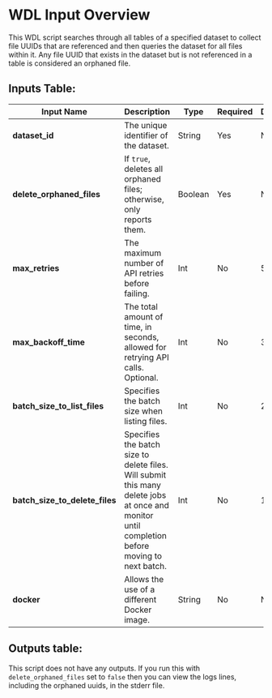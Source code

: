# WDL Input Overview

This WDL script searches through all tables of a specified dataset to collect file UUIDs that are referenced and then queries the dataset for all files within it. Any file UUID that exists in the dataset but is not referenced in a table is considered an orphaned file.

## Inputs Table:
| Input Name                  | Description                                                                                                                                             | Type    | Required | Default |
|-----------------------------|---------------------------------------------------------------------------------------------------------------------------------------------------------|---------|----------|---------|
| **dataset_id**               | The unique identifier of the dataset.                                                                                                                   | String  | Yes      | N/A     |
| **delete_orphaned_files**    | If `true`, deletes all orphaned files; otherwise, only reports them.                                                                                    | Boolean | Yes      | N/A     |
| **max_retries**              | The maximum number of API retries before failing.                                                                                       | Int     | No       | 5       |
| **max_backoff_time**         | The total amount of time, in seconds, allowed for retrying API calls. Optional.                                                                         | Int     | No       | 300     |
| **batch_size_to_list_files** | Specifies the batch size when listing files.                                                                                             | Int     | No       | 20000   |
| **batch_size_to_delete_files** | Specifies the batch size to delete files. Will submit this many delete jobs at once and monitor until completion before moving to next batch. | Int     | No       | 100     |
| **docker**                   | Allows the use of a different Docker image.                                                                                                  | String  | No       | N/A     |

## Outputs table:
This script does not have any outputs. If you run this with `delete_orphaned_files` set to `false` then you can view the logs lines, including the orphaned uuids, in the stderr file.